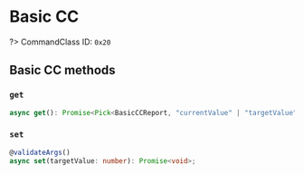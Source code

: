 # Basic CC

?> CommandClass ID: `0x20`

## Basic CC methods

### `get`

```ts
async get(): Promise<Pick<BasicCCReport, "currentValue" | "targetValue" | "duration"> | undefined>;
```

### `set`

```ts
@validateArgs()
async set(targetValue: number): Promise<void>;
```
